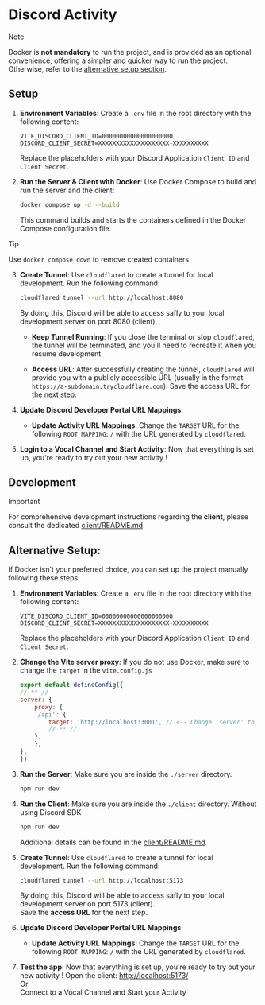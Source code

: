 # Discord Activity

> [!NOTE]
> Docker is **not mandatory** to run the project, and is provided as an optional convenience, offering a simpler and quicker way to run the project. Otherwise, refer to the [alternative setup section](#Alternative-Setup).

## Setup

1. **Environment Variables**: Create a `.env` file in the root directory with the following content:
    ```dotenv
    VITE_DISCORD_CLIENT_ID=00000000000000000000
    DISCORD_CLIENT_SECRET=XXXXXXXXXXXXXXXXXXXX-XXXXXXXXXX
    ```
    Replace the placeholders with your Discord Application `Client ID` and `Client Secret`.

2. **Run the Server & Client with Docker**: Use Docker Compose to build and run the server and the client:
    ```bash
    docker compose up -d --build
    ```
    This command builds and starts the containers defined in the Docker Compose configuration file.

> [!TIP]  
> Use `docker compose down` to remove created containers.

3. **Create Tunnel**: Use `cloudflared` to create a tunnel for local development. Run the following command:
    ```bash
    cloudflared tunnel --url http://localhost:8080
    ```
    By doing this, Discord will be able to access safly to your local development server on port 8080 (client).

    - **Keep Tunnel Running**: If you close the terminal or stop `cloudflared`, the tunnel will be terminated, and you'll need to recreate it when you resume development.
    
    - **Access URL**: After successfully creating the tunnel, `cloudflared` will provide you with a publicly accessible URL (usually in the format `https://a-subdomain.trycloudflare.com`). Save the access URL for the next step.

4. **Update Discord Developer Portal URL Mappings**:

    - **Update Activity URL Mappings**: Change the `TARGET` URL for the following `ROOT MAPPING`: `/` with the URL generated by `cloudflared`.

5. **Login to a Vocal Channel and Start Activity**: Now that everything is set up, you're ready to try out your new activity !

## Development

> [!IMPORTANT]
> For comprehensive development instructions regarding the **client**, please consult the dedicated [client/README.md](/client/README.md).

<!-- > [!IMPORTANT]
> For comprehensive development instructions regarding the **server**, please consult the dedicated [server/README.md](/server/README.md). -->

## Alternative Setup:

If Docker isn't your preferred choice, you can set up the project manually following these steps.

1. **Environment Variables**: Create a `.env` file in the root directory with the following content:
    ```dotenv
    VITE_DISCORD_CLIENT_ID=00000000000000000000
    DISCORD_CLIENT_SECRET=XXXXXXXXXXXXXXXXXXXX-XXXXXXXXXX
    ```
    Replace the placeholders with your Discord Application `Client ID` and `Client Secret`.

2. **Change the Vite server proxy**: If you do not use Docker, make sure to change the `target` in the `vite.config.js`
    ```js
    export default defineConfig({
    // ** //
    server: {
        proxy: {
        '/api': {
            target: 'http://localhost:3001', // <-- Change 'server' to 'localhost'
            // ** //
        },
        },
    },
    })
    ```

3. **Run the Server**: Make sure you are inside the `./server` directory.
    ```bash
    npm run dev
    ```

4. **Run the Client**: Make sure you are inside the `./client` directory.
    Without using Discord SDK
    ```bash
    npm run dev
    ```
    Additional details can be found in the [client/README.md](/client/README.md).

5. **Create Tunnel**: Use `cloudflared` to create a tunnel for local development. Run the following command:
    ```bash
    cloudflared tunnel --url http://localhost:5173
    ```
    By doing this, Discord will be able to access safly to your local development server on port 5173 (client).<br/>
    Save the **access URL** for the next step.

6. **Update Discord Developer Portal URL Mappings**:

    - **Update Activity URL Mappings**: Change the `TARGET` URL for the following `ROOT MAPPING`: `/` with the URL generated by `cloudflared`.

7. **Test the app**: Now that everything is set up, you're ready to try out your new activity !
    Open the client: [http://localhost:5173/](http://localhost:5173/)<br />
    Or<br />
    Connect to a Vocal Channel and Start your Activity
